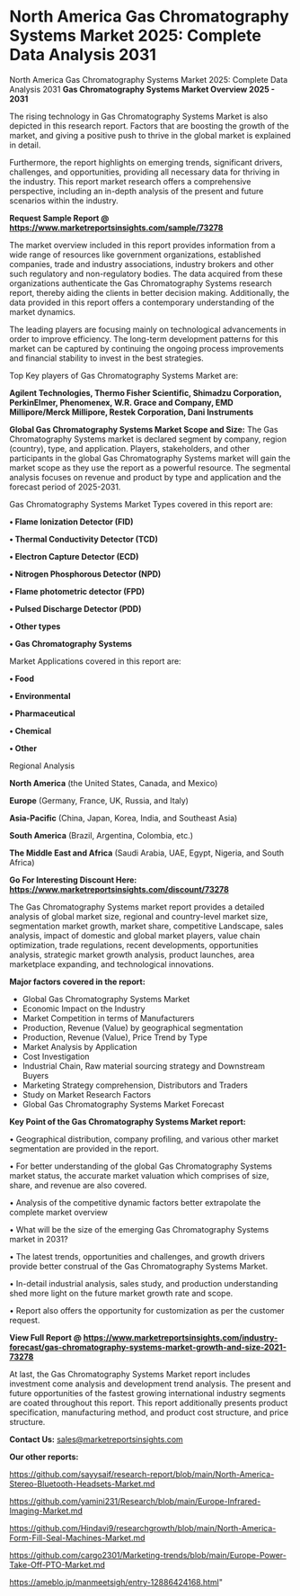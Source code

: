 # North America Gas Chromatography Systems Market 2025: Complete Data Analysis 2031
North America Gas Chromatography Systems Market 2025: Complete Data Analysis 2031
<Strong> Gas Chromatography Systems Market Overview 2025 - 2031</strong>

The rising technology in Gas Chromatography Systems Market is also depicted in this research report. Factors that are boosting the growth of the market, and giving a positive push to thrive in the global market is explained in detail.

Furthermore, the report highlights on emerging trends, significant drivers, challenges, and opportunities, providing all necessary data for thriving in the industry. This report market research offers a comprehensive perspective, including an in-depth analysis of the present and future scenarios within the industry.

<strong>Request Sample Report @ <a href=https://www.marketreportsinsights.com/sample/73278>https://www.marketreportsinsights.com/sample/73278</a></strong>

The market overview included in this report provides information from a wide range of resources like government organizations, established companies, trade and industry associations, industry brokers and other such regulatory and non-regulatory bodies. The data acquired from these organizations authenticate the Gas Chromatography Systems research report, thereby aiding the clients in better decision making. Additionally, the data provided in this report offers a contemporary understanding of the market dynamics.

The leading players are focusing mainly on technological advancements in order to improve efficiency. The long-term development patterns for this market can be captured by continuing the ongoing process improvements and financial stability to invest in the best strategies.

Top Key players of Gas Chromatography Systems Market are:

<strong>Agilent Technologies, Thermo Fisher Scientific, Shimadzu Corporation, PerkinElmer, Phenomenex, W.R. Grace and Company, EMD Millipore/Merck Millipore, Restek Corporation, Dani Instruments</strong>

<strong><b>Global Gas Chromatography Systems Market Scope and Size:</b></strong>
The Gas Chromatography Systems market is declared segment by company, region (country), type, and application. Players, stakeholders, and other participants in the global Gas Chromatography Systems market will gain the market scope as they use the report as a powerful resource. The segmental analysis focuses on revenue and product by type and application and the forecast period of 2025-2031.

Gas Chromatography Systems Market Types covered in this report are:

<strong>• Flame Ionization Detector (FID)

• Thermal Conductivity Detector (TCD)

• Electron Capture Detector (ECD)

• Nitrogen Phosphorous Detector (NPD)

• Flame photometric detector (FPD)

• Pulsed Discharge Detector (PDD)

• Other types

• Gas Chromatography Systems</strong>

Market Applications covered in this report are:

<strong>• Food

• Environmental

• Pharmaceutical

• Chemical

• Other</strong> 

Regional Analysis

<strong>North America</strong> (the United States, Canada, and Mexico)

<strong>Europe</strong> (Germany, France, UK, Russia, and Italy)

<strong>Asia-Pacific</strong> (China, Japan, Korea, India, and Southeast Asia)

<strong>South America</strong> (Brazil, Argentina, Colombia, etc.)

<strong>The Middle East and Africa</strong> (Saudi Arabia, UAE, Egypt, Nigeria, and South Africa)

<strong>Go For Interesting Discount Here: <a href=https://www.marketreportsinsights.com/discount/73278>https://www.marketreportsinsights.com/discount/73278</a></strong>

The Gas Chromatography Systems market report provides a detailed analysis of global market size, regional and country-level market size, segmentation market growth, market share, competitive Landscape, sales analysis, impact of domestic and global market players, value chain optimization, trade regulations, recent developments, opportunities analysis, strategic market growth analysis, product launches, area marketplace expanding, and technological innovations.

<strong><b>Major factors covered in the report:</b></strong>
<ul>
  <li>Global Gas Chromatography Systems Market </li>
  <li>Economic Impact on the Industry</li>
  <li>Market Competition in terms of Manufacturers</li>
  <li>Production, Revenue (Value) by geographical segmentation</li>
  <li>Production, Revenue (Value), Price Trend by Type</li>
  <li>Market Analysis by Application</li>
  <li>Cost Investigation</li>
  <li>Industrial Chain, Raw material sourcing strategy and Downstream Buyers</li>
  <li>Marketing Strategy comprehension, Distributors and Traders</li>
  <li>Study on Market Research Factors</li>
  <li>Global Gas Chromatography Systems Market Forecast</li>
</ul>

<strong><b>Key Point of the Gas Chromatography Systems Market report:</b></strong>

• Geographical distribution, company profiling, and various other market segmentation are provided in the report.

• For better understanding of the global Gas Chromatography Systems market status, the accurate market valuation which comprises of size, share, and revenue are also covered.

• Analysis of the competitive dynamic factors better extrapolate the complete market overview

• What will be the size of the emerging Gas Chromatography Systems market in 2031?

• The latest trends, opportunities and challenges, and growth drivers provide better construal of the Gas Chromatography Systems Market.

• In-detail industrial analysis, sales study, and production understanding shed more light on the future market growth rate and scope.

• Report also offers the opportunity for customization as per the customer request.

<strong><b>View Full Report @ <a href=https://www.marketreportsinsights.com/industry-forecast/gas-chromatography-systems-market-growth-and-size-2021-73278>https://www.marketreportsinsights.com/industry-forecast/gas-chromatography-systems-market-growth-and-size-2021-73278</a></b></strong>


At last, the Gas Chromatography Systems Market report includes investment come analysis and development trend analysis. The present and future opportunities of the fastest growing international industry segments are coated throughout this report. This report additionally presents product specification, manufacturing method, and product cost structure, and price structure.

<strong>Contact Us:</strong>
sales@marketreportsinsights.com

<strong>Our other reports:</strong>

<a href=https://github.com/sayysaif/research-report/blob/main/North-America-Stereo-Bluetooth-Headsets-Market.md>https://github.com/sayysaif/research-report/blob/main/North-America-Stereo-Bluetooth-Headsets-Market.md</a>

<a href=https://github.com/yamini231/Research/blob/main/Europe-Infrared-Imaging-Market.md>https://github.com/yamini231/Research/blob/main/Europe-Infrared-Imaging-Market.md</a>

<a href=https://github.com/Hindavi9/researchgrowth/blob/main/North-America-Form-Fill-Seal-Machines-Market.md>https://github.com/Hindavi9/researchgrowth/blob/main/North-America-Form-Fill-Seal-Machines-Market.md</a>

<a href=https://github.com/cargo2301/Marketing-trends/blob/main/Europe-Power-Take-Off-PTO-Market.md>https://github.com/cargo2301/Marketing-trends/blob/main/Europe-Power-Take-Off-PTO-Market.md</a>

<a href=https://ameblo.jp/manmeetsigh/entry-12886424168.html>https://ameblo.jp/manmeetsigh/entry-12886424168.html</a>"
